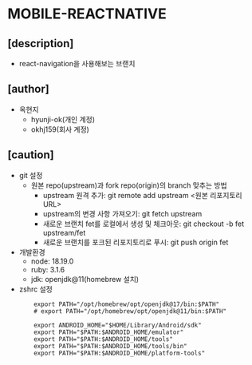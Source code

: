# MOBILE-REACTNATIVE

## [description]
- react-navigation을 사용해보는 브랜치

## [author]
- 옥현지
    - hyunji-ok(개인 계정)
    - okhj159(회사 계정)

## [caution]
- git 설정
    - 원본 repo(upstream)과 fork repo(origin)의 branch 맞추는 방법 
        - upstream 원격 추가: git remote add upstream <원본 리포지토리 URL>
        - upstream의 변경 사항 가져오기: git fetch upstream
        - 새로운 브랜치 fet를 로컬에서 생성 및 체크아웃: git checkout -b fet upstream/fet
        - 새로운 브랜치를 포크된 리포지토리로 푸시: git push origin fet
- 개발환경
    - node: 18.19.0
    - ruby: 3.1.6
    - jdk: openjdk@11(homebrew 설치)
- zshrc 설정
    ```
        export PATH="/opt/homebrew/opt/openjdk@17/bin:$PATH"
        # export PATH="/opt/homebrew/opt/openjdk@11/bin:$PATH"

        export ANDROID_HOME="$HOME/Library/Android/sdk"
        export PATH="$PATH:$ANDROID_HOME/emulator"
        export PATH="$PATH:$ANDROID_HOME/tools"
        export PATH="$PATH:$ANDROID_HOME/tools/bin"
        export PATH="$PATH:$ANDROID_HOME/platform-tools"
    ```